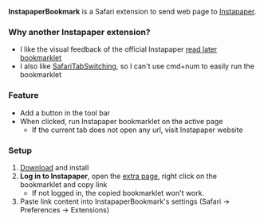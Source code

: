 **InstapaperBookmark** is a Safari extension to send web page to [Instapaper](http://www.instapaper.com).

### Why another Instapaper extension?

- I like the visual feedback of the official Instapaper [read later bookmarklet](http://www.instapaper.com/extras)
- I also like [SafariTabSwitching](https://github.com/rs/SafariTabSwitching), so I can't use cmd+num to easily run the bookmarklet

### Feature

- Add a button in the tool bar
- When clicked, run Instapaper bookmarklet on the active page
    - If the current tab does not open any url, visit Instapaper website

### Setup

1. [Download](http://chenyufei.info/p/InstapaperBookmark/InstapaperBookmark.safariextz) and install
2. **Log in to Instapaper**, open the [extra page](http://www.instapaper.com/extras), right click on the bookmarklet and copy link
    - If not logged in, the copied bookmarklet won't work.
3. Paste link content into InstapaperBookmark's settings (Safari -> Preferences -> Extensions)

